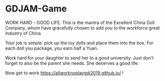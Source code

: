 # GDJAM-Game

WORK HARD - GOOD LIFE. This is the mantra of the Excellent China Doll Company, whom have gracefully chosen to add you to the workforce great industry of China.

Your job is simple: pick up the toy dolls and place them into the box. For each doll you package, you earn half a Yuan.

Work hard for your daughter to send her to a good university. Just don't forget to also be the parent she needs. She deserves a good life.

Now get to work https://allworknoplaygdj2019.github.io/ !
